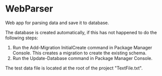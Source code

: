 # WebParser
Web app for parsing data and save it to database.

The database is created automatically, if this has not happened to do the following steps:
1. Run the Add-Migration InitialCreate command in Package Manager Console. This creates a migration to create the existing schema.
2. Run the Update-Database command in Package Manager Console.

The test data file is located at the root of the project "TextFile.txt".
